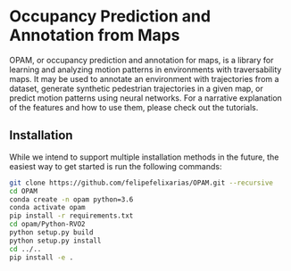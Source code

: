 # Occupancy Prediction and Annotation from Maps

OPAM, or occupancy prediction and annotation for maps, is a library for learning and analyzing motion patterns in environments with traversability maps. It may be used to annotate an environment with trajectories from a dataset, generate synthetic pedestrian trajectories in a given map, or predict motion patterns using neural networks. For a narrative explanation of the features and how to use them, please check out the tutorials.

## Installation 
While we intend to support multiple installation methods in the future, the easiest way to get started is run the following commands:

```bash
git clone https://github.com/felipefelixarias/OPAM.git --recursive
cd OPAM 
conda create -n opam python=3.6
conda activate opam
pip install -r requirements.txt
cd opam/Python-RVO2
python setup.py build
python setup.py install
cd ../..
pip install -e .
```







